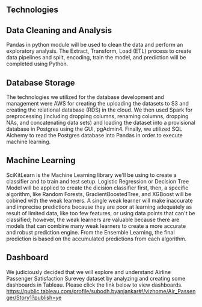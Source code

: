 ## Technologies

## Data Cleaning and Analysis
Pandas in python module will be used to clean the data and perform an exploratory analysis. The Extract, Transform, Load (ETL) process to create data pipelines and spilt, encoding, train the model, and prediction will be completed using Python.

## Database Storage
The technologies we utilized for the database development and management were AWS for creating the uploading the datasets to S3 and creating the relational database (RDS) in the cloud. We then used Spark for preprocessing (including dropping columns, renaming columns, dropping NAs, and concatenating data sets) and loading the dataset into a provisional database in Postgres using the GUI, pgAdmin4. Finally, we utilized SQL Alchemy to read the Postgres database into Pandas in order to execute machine learning.

## Machine Learning
SciKitLearn is the Machine Learning library we'll be using to create a classifier and to train and test setup. Logistic Regression or Decision Tree Model will be applied to create the dicision classifier first, then, a specific algorithm, like Random Forests, GradientBoostedTree, and XGBoost will be cobined with the weak learners. A single weak learner will make inaccurate and imprecise predictions because they are poor at learning adequately as result of limited data, like too few features, or using data points that can't be classified; however, the weak learners are
valuable because there are models that can combine many weak learners
to create a more accurate and robust prediction engine. From the Ensemble Learning, the final prediction is based on the accumulated predictions from each algorithm.

## Dashboard 
We judiciously decided that we will explore and understand Airline Passenger Satisfaction Surevey dataset by analyzing and creating some dashboards in Tableau. Please click the link below to view dashboards. https://public.tableau.com/profile/subodh.byanjankar#!/vizhome/Air_Passenger/Story1?publish=ye

